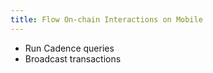 ```yaml
---
title: Flow On-chain Interactions on Mobile
---
```


- Run Cadence queries
- Broadcast transactions
